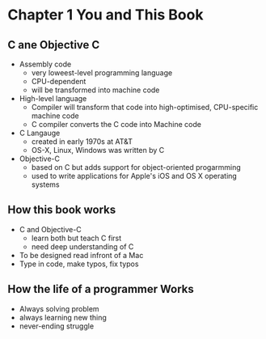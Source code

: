 # Chapter 1 You and This Book



## C ane Objective C

-   Assembly code
    -   very loweest-level programming language
    -   CPU-dependent
    -   will be transformed into machine code
-   High-level language
    -   Compiler will transform that code into high-optimised, CPU-specific machine code
    -   C compiler converts the C code into Machine code
-   C Langauge
    -   created in early 1970s at AT&T
    -   OS-X, Linux, Windows was written by C
-   Objective-C
    -   based on C but adds support for object-oriented progarmming
    -   used to write applications for Apple's iOS and OS X operating systems



## How this book works

-   C and Objective-C 
    -   learn both but teach C first
    -   need deep understanding of C
-   To be designed read infront of a Mac
-   Type in code, make typos, fix typos

## How the life of a programmer Works

-   Always solving problem
-   always learning new thing
-   never-ending struggle

